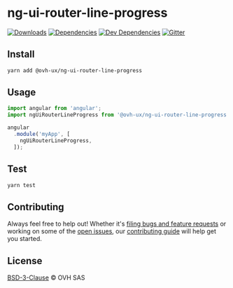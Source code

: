 # ng-ui-router-line-progress


[![Downloads](https://badgen.net/npm/dt/@ovh-ux/ng-ui-router-line-progress)](https://npmjs.com/package/@ovh-ux/ng-ui-router-line-progress) [![Dependencies](https://badgen.net/david/dep/ovh-ux/manager/packages/components/ng-ui-router-line-progress)](https://npmjs.com/package/@ovh-ux/ng-ui-router-line-progress?activeTab=dependencies) [![Dev Dependencies](https://badgen.net/david/dev/ovh-ux/manager/packages/components/ng-ui-router-line-progress)](https://npmjs.com/package/@ovh-ux/ng-ui-router-line-progress?activeTab=dependencies) [![Gitter](https://badgen.net/badge/gitter/ovh-ux/blue?icon=gitter)](https://gitter.im/ovh/ux)

## Install

```sh
yarn add @ovh-ux/ng-ui-router-line-progress
```
## Usage

```js
import angular from 'angular';
import ngUiRouterLineProgress from '@ovh-ux/ng-ui-router-line-progress';

angular
  .module('myApp', [
    ngUiRouterLineProgress,
  ]);
```

## Test

```sh
yarn test
```

## Contributing

Always feel free to help out! Whether it's [filing bugs and feature requests](https://github.com/ovh-ux/manager/issues/new) or working on some of the [open issues](https://github.com/ovh-ux/manager/issues), our [contributing guide](CONTRIBUTING.md) will help get you started.

## License

[BSD-3-Clause](LICENSE) © OVH SAS
